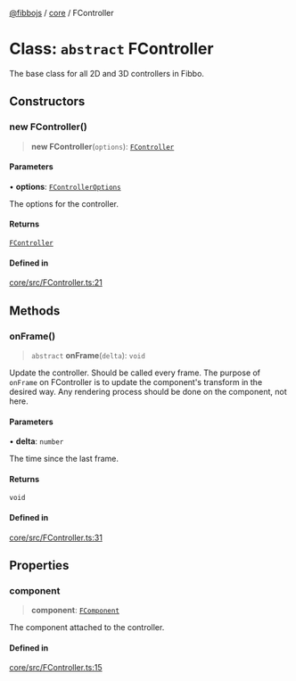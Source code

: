 [@fibbojs](/api/index) / [core](/api/core) / FController

# Class: `abstract` FController

The base class for all 2D and 3D controllers in Fibbo.

## Constructors

### new FController()

> **new FController**(`options`): [`FController`](FController.md)

#### Parameters

• **options**: [`FControllerOptions`](../interfaces/FControllerOptions.md)

The options for the controller.

#### Returns

[`FController`](FController.md)

#### Defined in

[core/src/FController.ts:21](https://github.com/fibbojs/fibbo/blob/e3aaabaf7a5c47833ea6611fca008a9ca7b66ba5/packages/core/src/FController.ts#L21)

## Methods

### onFrame()

> `abstract` **onFrame**(`delta`): `void`

Update the controller. Should be called every frame.
The purpose of `onFrame` on FController is to update the component's transform in the desired way.
Any rendering process should be done on the component, not here.

#### Parameters

• **delta**: `number`

The time since the last frame.

#### Returns

`void`

#### Defined in

[core/src/FController.ts:31](https://github.com/fibbojs/fibbo/blob/e3aaabaf7a5c47833ea6611fca008a9ca7b66ba5/packages/core/src/FController.ts#L31)

## Properties

### component

> **component**: [`FComponent`](FComponent.md)

The component attached to the controller.

#### Defined in

[core/src/FController.ts:15](https://github.com/fibbojs/fibbo/blob/e3aaabaf7a5c47833ea6611fca008a9ca7b66ba5/packages/core/src/FController.ts#L15)

